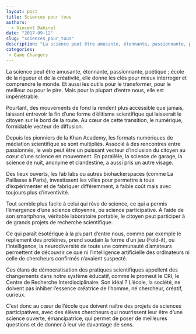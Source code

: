 ```yaml
---
layout: post
title: Sciences pour tous
authors: 
  - Vincent Dahirel
date: "2017-09-12"
slug: "sciences_pour_tous"
description: "La science peut être amusante, étonnante, passionnante, poétique..."
categories:
 - Game Changers
---
```


La science peut être amusante, étonnante, passionnante, poétique ; école de la rigueur et de la créativité, elle donne les clés pour mieux interroger et comprendre le monde. Et aussi les outils pour le transformer, pour le meilleur ou pour le pire. Mais pour la plupart d’entre nous, elle est impénétrable. 

Pourtant, des mouvements de fond la rendent plus accessible que jamais, laissant entrevoir la fin d’une forme d’élitisme scientifique qui laisserait le citoyen sur le bord de la route. Au cœur de cette transition, le numérique, formidable vecteur de diffusion. 

Depuis les pionniers de la Khan Academy, les formats numériques de médiation scientifique se sont multipliés. Associé à des rencontres entre passionnés, le web peut être un puissant vecteur d’inclusion du citoyen au cœur d’une science en mouvement. En parallèle, la science de garage, la science de nuit, anonyme et clandestine, a aussi pris un autre visage. 

Des lieux ouverts, les fab labs ou autres biohackerspaces (comme La Paillasse à Paris), investissent les villes pour permettre à tous d’expérimenter et de fabriquer différemment, à faible coût mais avec toujours plus d’inventivité.

Tout semble plus facile à celui qui rêve de science, ce qui a permis l’émergence d’une science citoyenne, ou science participative. À l’aide de son smartphone, véritable laboratoire portable, le citoyen peut participer à de grands projets de recherche scientifique. 

Ce qui paraît ésotérique à la plupart d’entre nous, comme par exemple le repliement des protéines, prend soudain la forme d’un jeu (Fold-it), où l’intelligence, la neurodiversité de toute une communauté d’amateurs permettent de découvrir ce que ni l’intelligence artificielle des ordinateurs ni celle de chercheurs confirmés n’avaient suspecté.

Ces élans de démocratisation des pratiques scientifiques appellent des changements dans notre système éducatif, comme le promeut le CRI, le Centre de Recherche Interdisciplinaire. Son idéal ? L’école, la société, ne doivent pas inhiber l’essence créatrice de l’homme, né chercheur, créatif, curieux. 

C’est donc au cœur de l’école que doivent naître des projets de sciences participatives, avec des élèves chercheurs qui nourrissent leur être d’une science ouverte, émancipatrice, qui permet de poser de meilleures questions et de donner à leur vie davantage de sens.
